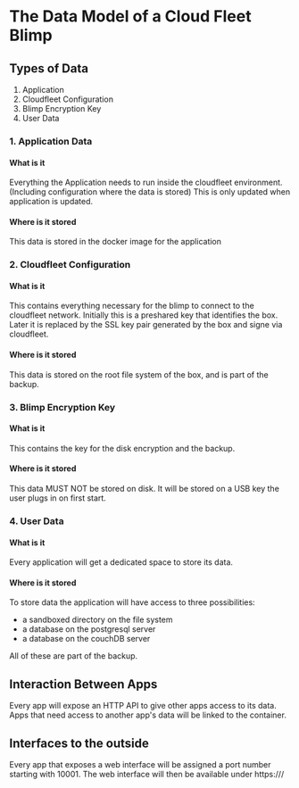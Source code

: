 The Data Model of a Cloud Fleet Blimp
====================================

## Types of Data

1. Application
2. Cloudfleet Configuration
3. Blimp Encryption Key
4. User Data

### 1. Application Data

#### What is it

Everything the Application needs to run inside the cloudfleet environment.
(Including configuration where the data is stored)
This is only updated when application is updated.

#### Where is it stored

This data is stored in the docker image for the application

### 2. Cloudfleet Configuration

#### What is it

This contains everything necessary for the blimp to connect to the cloudfleet network. 
Initially this is a preshared key that identifies the box. Later it is replaced by the 
SSL key pair generated by the box and signe via cloudfleet.

#### Where is it stored

This data is stored on the root file system of the box, and is part of the backup.

### 3. Blimp Encryption Key

#### What is it

This contains the key for the disk encryption and the backup. 

#### Where is it stored

This data MUST NOT be stored on disk. It will be stored on a USB key the user plugs in on first start.


### 4. User Data 

#### What is it

Every application will get a dedicated space to store its data. 


#### Where is it stored

To store data the application will have access to three possibilities:

- a sandboxed directory on the file system
- a database on the postgresql server
- a database on the couchDB server

All of these are part of the backup.


## Interaction Between Apps

Every app will expose an HTTP API to give other apps access to its data. Apps that need access to
another app's data will be linked to the container.

## Interfaces to the outside

Every app that exposes a web interface will be assigned a port number starting with 10001. 
The web interface will then be available under https://<domainname>/<app-name>
